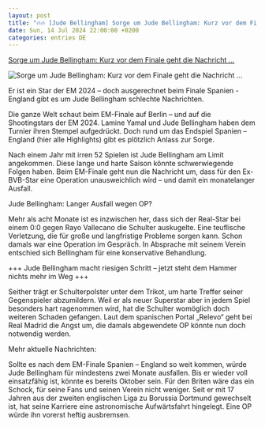 ```yaml
---
layout: post
title: "🔥🔥 [Jude Bellingham] Sorge um Jude Bellingham: Kurz vor dem Finale geht die Nachricht ..."
date: Sun, 14 Jul 2024 22:00:00 +0200
categories: entries DE
---
```

[Sorge um Jude Bellingham: Kurz vor dem Finale geht die Nachricht ...](https://www.derwesten.de/sport/fussball/jude-bellingham-em-2024-finale-england-id301051921.html)

![Sorge um Jude Bellingham: Kurz vor dem Finale geht die Nachricht ...](https://www.derwesten.de/wp-content/uploads/sites/8/2024/07/jude-bellingham-3d9403.jpg)

Er ist ein Star der EM 2024 – doch ausgerechnet beim Finale Spanien - England gibt es um Jude Bellingham schlechte Nachrichten.

Die ganze Welt schaut beim EM-Finale auf Berlin – und auf die Shootingstars der EM 2024. Lamine Yamal und Jude Bellingham haben dem Turnier ihren Stempel aufgedrückt. Doch rund um das Endspiel Spanien – England (hier alle Highlights) gibt es plötzlich Anlass zur Sorge.

Nach einem Jahr mit irren 52 Spielen ist Jude Bellingham am Limit angekommen. Diese lange und harte Saison könnte schwerwiegende Folgen haben. Beim EM-Finale geht nun die Nachricht um, dass für den Ex-BVB-Star eine Operation unausweichlich wird – und damit ein monatelanger Ausfall.

Jude Bellingham: Langer Ausfall wegen OP?

Mehr als acht Monate ist es inzwischen her, dass sich der Real-Star bei einem 0:0 gegen Rayo Vallecano die Schulter auskugelte. Eine teuflische Verletzung, die für große und langfristige Probleme sorgen kann. Schon damals war eine Operation im Gespräch. In Absprache mit seinem Verein entschied sich Bellingham für eine konservative Behandlung.

+++ Jude Bellingham macht riesigen Schritt – jetzt steht dem Hammer nichts mehr im Weg +++

Seither trägt er Schulterpolster unter dem Trikot, um harte Treffer seiner Gegenspieler abzumildern. Weil er als neuer Superstar aber in jedem Spiel besonders hart ragenommen wird, hat die Schulter womöglich doch weiteren Schaden gefangen. Laut dem spanischen Portal „Relevo“ geht bei Real Madrid die Angst um, die damals abgewendete OP könnte nun doch notwendig werden.

Mehr aktuelle Nachrichten:

Sollte es nach dem EM-Finale Spanien – England so weit kommen, würde Jude Bellingham für mindestens zwei Monate ausfallen. Bis er wieder voll einsatzfähig ist, könnte es bereits Oktober sein. Für den Briten wäre das ein Schock, für seine Fans und seinen Verein nicht weniger. Seit er mit 17 Jahren aus der zweiten englischen Liga zu Borussia Dortmund gewechselt ist, hat seine Karriere eine astronomische Aufwärtsfahrt hingelegt. Eine OP würde ihn vorerst heftig ausbremsen.

